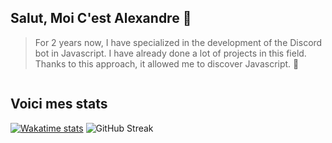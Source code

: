 ## Salut, Moi C'est Alexandre 👋

> For 2 years now, I have specialized in the development of the Discord bot in Javascript. I have already done a lot of projects in this field. Thanks to this approach,   it allowed me to discover Javascript. 🌙
<img src="https://komarev.com/ghpvc/?username=alexandre-vl&style=flat-square&color=blue" alt=""/>

## Voici mes stats 

<!--- ![Mes stats](https://github-readme-stats.vercel.app/api?username=alexandre-vl&show_icons=true&theme=material-palenight) --> 
<!---[![Top Langs](https://github-readme-stats.vercel.app/api/top-langs/?username=anuraghazra&layout=compact&theme=material-palenight)](https://github.com/anuraghazra/github-readme-stats)--> 
[![Wakatime stats](https://github-readme-stats.vercel.app/api/wakatime?username=Ayumi&theme=material-palenight&layout=compact)](https://github.com/anuraghazra/github-readme-stats)
![GitHub Streak](https://github-readme-streak-stats.herokuapp.com/?user=MartixInTheMatrix&theme=material-palenight)
